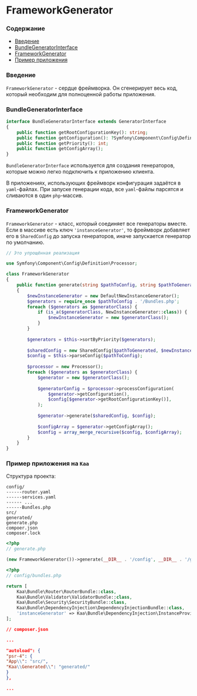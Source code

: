 # FrameworkGenerator

### Содержание

* [Введение](#введение)
* [BundleGeneratorInterface](#Bundlegeneratorinterface)
* [FrameworkGenerator](#frameworkgenerator)
* [Пример приложения](#пример-приложения-на-kaa)

### Введение

`FrameworkGenerator` - сердце фреймворка.
Он сгенерирует весь код, который необходим для полноценной работы приложения.

### BundleGeneratorInterface

```php
interface BundleGeneratorInterface extends GeneratorInterface
{
    public function getRootConfigurationKey(): string;
    public function getConfiguration(): ?Symfony\Component\Config\Definition\NodeInterface;
    public function getPriority(): int;
    public function getConfigArray();
}
```

`BundleGeneratorInterface` используется для создания генераторов, которые можно легко подключить к приложению клиента.

В приложениях, использующих фреймворк конфигурация задаётся в `yaml`-файлах.
При запуске генерации кода, все `yaml`-файлы парсятся и сливаются в один `php`-массив.

### FrameworkGenerator

`FrameworkGenerator` - класс, который соединяет все генераторы вместе.
Если в массиве есть ключ `'instanceGenerator'`, то фреймворк добавляет его
в `SharedConfig` до запуска генераторов, иначе запускается генератор по умолчанию.

```php
// Это упрощённая реализация

use Symfony\Component\Config\Definition\Processor;

class FrameworkGenerator
{
    public function generate(string $pathToConfig, string $pathToGenerated): void
    {
        $newInstanceGenerator = new DefaultNewInstanceGenerator();
        $generators = require_once $pathToConfig . '/Bundles.php';
        foreach ($generators as $generatorClass) {
            if (is_a($generatorClass, NewInstanceGenerator::class)) {
                $newInstanceGenerator = new $generatorClass();
            }
        }
        
        $generators = $this->sortByPriority($generators);
        
        $sharedConfig = new SharedConfig($pathToGenerated, $newInstanceGenerator);
        $config = $this->parseConfig($pathToConfig);
        
        $processor = new Processor();
        foreach ($generators as $generatorClass) {
            $generator = new $generatorClass();
            
            $generatorConfig = $processor->processConfiguration(
                $generator->getConfiguration(),
                $config[$generator->getRootConfigurationKey()],
            );
           
            $generator->generate($sharedConfig, $config);
            
            $configArray = $generator->getConfigArray();
            $config = array_merge_recursive($config, $configArray);
        }
    }
}
```

### Пример приложения на `Kaa`

Структура проекта:

```
config/
------router.yaml
------services.yaml
------ ...
------Bundles.php
src/
generated/
generate.php
compoer.json
composer.lock
```

```php
<?php
// generate.php

(new FrameworkGenerator())->generate(__DIR__ . '/config', __DIR__ . '/generated');
```

```php
<?php
// config/bundles.php

return [
    Kaa\Bundle\Router\RouterBundle::class,
    Kaa\Bundle\Validator\ValidatorBundle::class,
    Kaa\Bundle\Security\SecurityBundle::class,
    Kaa\Bundle\DependencyInjection\DependencyInjectionBundle::class,
    'instanceGenerator' => Kaa\Bundle\DependencyInjection\InstanceProvider::class,
];
```

```json
// composer.json

...

"autoload": {
"psr-4": {
"App\\": "src/",
"Kaa\\Generated\\": "generated/"
}
},

...
```
